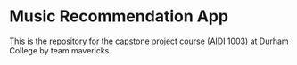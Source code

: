 # Music Recommendation App
This is the repository for the capstone project course (AIDI 1003) at Durham College by team mavericks.
